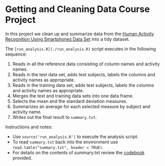 # Getting and Cleaning Data Course Project

In this project we clean up and summarize data from the [Human Activity Recognition Using Smartphones Data Set](http://archive.ics.uci.edu/ml/datasets/Human+Activity+Recognition+Using+Smartphones) into a tidy dataset.

The `[run_analysis.R](./run_analysis.R)` script executes in the following sequence:
1. Reads in all the reference data consisting of column names and activity names.
1. Reads in the test data set, adds test subjects, labels the columns and activity names as appropriate.
1. Reads in the training data set, adds test subjects, labels the columns and activity names as appropriate.
1. Merges the test and training data sets into one data frame.
1. Selects the mean and the standard deviation measures.
1. Summarizes an average for each selected measure by subject and activity name.
1. Writes out the final result to `summary.txt`.

Instructions and notes:
* Use `source('run_analysis.R')` to execute the analysis script.
* To read `summary.txt` back into the environment use `read.table("summary.txt", header = TRUE)`.
* For details on the contents of summary.txt review the [codebook](./CodeBook.md) provided.
